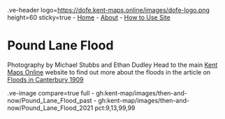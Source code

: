 .ve-header logo=https://dofe.kent-maps.online/images/dofe-logo.png height=60 sticky=true
	- [Home](/)
	- [About](/about)
	- [How to Use Site](/howto)

# Pound Lane Flood

Photography by Michael Stubbs and Ethan Dudley
Head to the main [Kent Maps Online](https://kent-maps.online/) website to find out more about the floods in the article on [Floods in Canterbury 1909](https://kent-maps.online/canterbury/20c-canterbury-floods/)

.ve-image compare=true full
    - gh:kent-map/images/then-and-now/Pound_Lane_Flood_past
    - gh:kent-map/images/then-and-now/Pound_Lane_Flood_2021 pct:9,13,99,99
